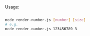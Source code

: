Usage:

```bash

node render-number.js [number] [size] 
# e.g.
node render-number.js 123456789 3

```
